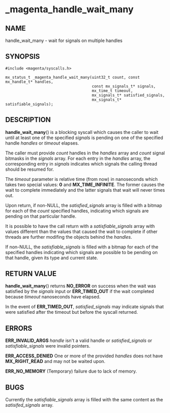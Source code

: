# _magenta_handle_wait_many

## NAME

handle_wait_many - wait for signals on multiple handles

## SYNOPSIS

```
#include <magenta/syscalls.h>

mx_status_t _magenta_handle_wait_many(uint32_t count, const mx_handle_t* handles,
                                      const mx_signals_t* signals,
                                      mx_time_t timeout,
                                      mx_signals_t* satisfied_signals,
                                      mx_signals_t* satisfiable_signals);
```

## DESCRIPTION

**handle_wait_many**() is a blocking syscall which causes the caller to
wait until at least one of the specified *signals* is pending on one of
the specified handle *handles* or *timeout* elapses.

The caller must provide *count* handles in the *handles* array and *count*
signal bitmasks in the *signals* array. For each entry in the *handles*
array, the corresponding entry in *signals* indicates which signals the
calling thread should be resumed for.

The *timeout* parameter is relative time (from now) in nanoseconds which
takes two special values: **0** and **MX_TIME_INFINITE**. The former causes
the wait to complete immediately and the latter signals that wait will
never times out.

Upon return, if non-NULL, the *satisfied_signals* array is filled with
a bitmap for each of the *count* specified handles, indicating which
signals are pending on that particular handle.

It is possible to have the call return with a *satisfiable_signals* array
with values different than the values that caused the wait to complete
if other threads are further modifing the objects behind the *handles*.

If non-NULL, the *satisfiable_signals* is filled with a bitmap for each of
the specified handles indicating which signals are possible to be pending
on that handle, given its type and current state.

## RETURN VALUE

**handle_wait_many**() returns **NO_ERROR** on success when the wait was
satisfied by the *signals* input or **ERR_TIMED_OUT** if the wait completed
because *timeout* nanoseconds have elapsed.

In the event of **ERR_TIMED_OUT**, *satisfied_signals* may indicate
signals that were satisfied after the timeout but before the syscall
returned.

## ERRORS

**ERR_INVALID_ARGS**  *handle* isn't a valid handle or *satisfied_signals*
or *satisfiable_signals* were invalid pointers.

**ERR_ACCESS_DENIED**  One or more of the provided *handles* does not
have **MX_RIGHT_READ** and may not be waited upon.

**ERR_NO_MEMORY** (Temporary) failure due to lack of memory.

## BUGS

Currently the *satisfiable_signals* array is filled with the same content
as the *satisifed_signals* array.
